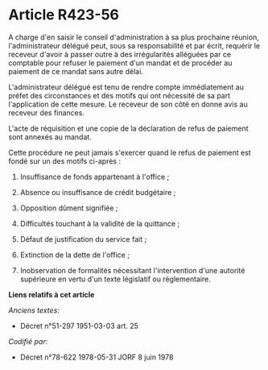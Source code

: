 # Article R423-56

A charge d'en saisir le conseil d'administration à sa plus prochaine réunion, l'administrateur délégué peut, sous sa
responsabilité et par écrit, requérir le receveur d'avoir à passer outre à des irrégularités alléguées par ce comptable pour
refuser le paiement d'un mandat et de procéder au paiement de ce mandat sans autre délai.

L'administrateur délégué est tenu de rendre compte immédiatement au préfet des circonstances et des motifs qui ont nécessité
de sa part l'application de cette mesure. Le receveur de son côté en donne avis au receveur des finances.

L'acte de réquisition et une copie de la déclaration de refus de paiement sont annexés au mandat.

Cette procédure ne peut jamais s'exercer quand le refus de paiement est fondé sur un des motifs ci-après :

1. Insuffisance de fonds appartenant à l'office ;

2. Absence ou insuffisance de crédit budgétaire ;

3. Opposition dûment signifiée ;

4. Difficultés touchant à la validité de la quittance ;

5. Défaut de justification du service fait ;

6. Extinction de la dette de l'office ;

7. Inobservation de formalités nécessitant l'intervention d'une autorité supérieure en vertu d'un texte législatif ou
réglementaire.

**Liens relatifs à cet article**

_Anciens textes_:

  - Décret n°51-297 1951-03-03 art. 25

_Codifié par_:

  - Décret n°78-622 1978-05-31 JORF 8 juin 1978
